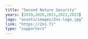 ```yaml
---
title: "Second Nature Security"
years: [2019,2020,2021,2022,2023]
logo: "assets/images/2ns-logo.jpg"
link: "https://2ns.fi"
type: "supporters"
---
```

